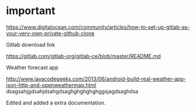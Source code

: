 important
=========

https://www.digitalocean.com/community/articles/how-to-set-up-gitlab-as-your-very-own-private-github-clone

Gitlab download link


https://gitlab.com/gitlab-org/gitlab-ce/blob/master/README.md

Weather forecast app

http://www.javacodegeeks.com/2013/06/android-build-real-weather-app-json-http-and-openweathermap.html
dsagsahjgdsahjdsahgdsaghghghghghggsjagdsaghdsa




Edited and added a extra documentation.
